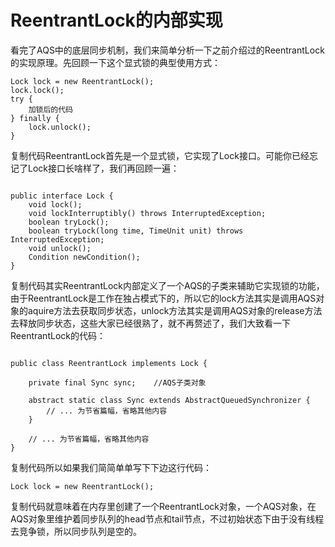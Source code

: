 # ReentrantLock的内部实现
看完了AQS中的底层同步机制，我们来简单分析一下之前介绍过的ReentrantLock的实现原理。先回顾一下这个显式锁的典型使用方式：

```
Lock lock = new ReentrantLock();
lock.lock();
try {
    加锁后的代码
} finally {
    lock.unlock();     
}
```

复制代码ReentrantLock首先是一个显式锁，它实现了Lock接口。可能你已经忘记了Lock接口长啥样了，我们再回顾一遍：

```

public interface Lock {
    void lock();
    void lockInterruptibly() throws InterruptedException;
    boolean tryLock();
    boolean tryLock(long time, TimeUnit unit) throws InterruptedException;
    void unlock();
    Condition newCondition();
}
```

复制代码其实ReentrantLock内部定义了一个AQS的子类来辅助它实现锁的功能，由于ReentrantLock是工作在独占模式下的，所以它的lock方法其实是调用AQS对象的aquire方法去获取同步状态，unlock方法其实是调用AQS对象的release方法去释放同步状态，这些大家已经很熟了，就不再赘述了，我们大致看一下ReentrantLock的代码：

```

public class ReentrantLock implements Lock {

    private final Sync sync;    //AQS子类对象
    
    abstract static class Sync extends AbstractQueuedSynchronizer { 
        // ... 为节省篇幅，省略其他内容
    }
    
    // ... 为节省篇幅，省略其他内容
}
```

复制代码所以如果我们简简单单写下下边这行代码：

```
Lock lock = new ReentrantLock();
```

复制代码就意味着在内存里创建了一个ReentrantLock对象，一个AQS对象，在AQS对象里维护着同步队列的head节点和tail节点，不过初始状态下由于没有线程去竞争锁，所以同步队列是空的。
